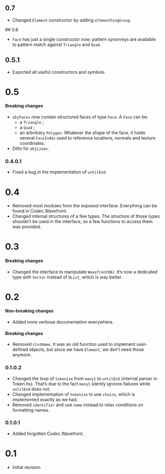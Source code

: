 ## 0.7

- Changed `Element` constructor by adding `elSmoothingGroup`.

## 0.6

- `Face` has just a single constructor now; pattern synonmys are available to pattern match against
  `Triangle` and `Quad`.

## 0.5.1

- Exported all useful constructors and symbols.

# 0.5

#### Breaking changes

- `objFaces` now contain structured faces of type `Face`. A `Face` can be:
  * a `Triangle` ;
  * a `Quad` ;
  * an arbritrary `Polygon`.
  Whatever the shape of the face, it holds several `FaceIndex` used to reference locations, normals
  and texture coordinates.
- Ditto for `objLines`.

### 0.4.0.1

- Fixed a bug in the implementation of `untilEnd`.

# 0.4

- Removed most modules from the exposed interface. Everything can be found in Codec.Wavefront.
- Changed internal structures of a few types. The structure of those types shouldn’t be used in the
  interface, so a few functions to access them was provided.

# 0.3

#### Breaking changes

- Changed the interface to manipulate `WavefrontOBJ`. It’s now a dedicated type with `Vector`
  instead of `DList`, which is way better.

# 0.2

#### Non-breaking changes

- Added more verbose documentation everywhere.

#### Breaking changes

- Removed `ctxtName`. It was an old function used to implement user-defined
  objects, but since we have `Element`, we don’t need those anymore.

### 0.1.0.2

- Changed the loop of `tokenize` from `many1` to `untilEnd` (internal parser in Token.hs). That’s
  due to the fact `many1` silently ignores failures while `untilEnd` does not.
- Changed implementation of `tokenize` to use `choice`, which is implemented exactly as we had.
- Removed `identifier` and use `name` instead to relax conditions on formatting names.

### 0.1.0.1

- Added forgotten Codec.Wavefront.

# 0.1

- Initial revision.
